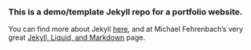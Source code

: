 ### This is a demo/template Jekyll repo for a portfolio website.

You can find more about Jekyll [here](https://jekyllrb.com/), and at Michael Fehrenbach’s very great [Jekyll, Liquid, and Markdown](https://core-interaction.github.io/topic/jekyll-liquid-markdown/) page.

